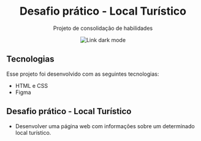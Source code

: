 <h1 align="center">Desafio prático - Local Turístico</h1>

<p align="center">Projeto de consolidação de habilidades</p>

<p align="center">

<img src="./Local-turistico.png" alt="Link dark mode">

</p>

## Tecnologias

Esse projeto foi desenvolvido com as seguintes tecnologias:

- HTML e CSS
- Figma

## Desafio prático - Local Turístico

- Desenvolver uma página web com informações sobre um determinado local turístico.